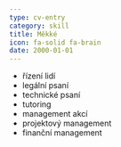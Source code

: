 ```yaml
---
type: cv-entry
category: skill
title: Měkké
icon: fa-solid fa-brain
date: 2000-01-01
---
```

- řízení lidí
- legální psaní
- technické psaní
- tutoring
- management akcí
- projektový management
- finanční management